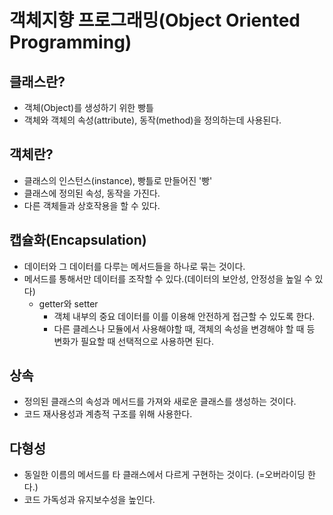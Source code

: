 # 객체지향 프로그래밍(Object Oriented Programming)  
  
  
  
## 클래스란?  
- 객체(Object)를 생성하기 위한 빵틀  
- 객체와 객체의 속성(attribute), 동작(method)을 정의하는데 사용된다.


## 객체란?
- 클래스의 인스턴스(instance), 빵틀로 만들어진 '빵'
- 클래스에 정의된 속성, 동작을 가진다.
- 다른 객체들과 상호작용을 할 수 있다.


## 캡슐화(Encapsulation)
- 데이터와 그 데이터를 다루는 메서드들을 하나로 묶는 것이다.
- 메서드를 통해서만 데이터를 조작할 수 있다.(데이터의 보안성, 안정성을 높일 수 있다)
    * getter와 setter
      - 객체 내부의 중요 데이터를 이를 이용해 안전하게 접근할 수 있도록 한다.
      - 다른 클레스나 모듈에서 사용해야할 때, 객체의 속성을 변경해야 할 때 등 변화가 필요할 때 선택적으로 사용하면 된다.


## 상속
- 정의된 클래스의 속성과 메서드를 가져와 새로운 클래스를 생성하는 것이다.
- 코드 재사용성과 계층적 구조를 위해 사용한다.


## 다형성
- 동일한 이름의 메서드를 타 클래스에서 다르게 구현하는 것이다. (=오버라이딩 한다.)
- 코드 가독성과 유지보수성을 높인다.
